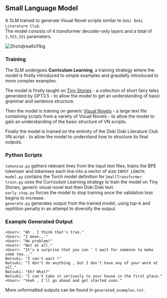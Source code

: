 ## Small Language Model

A SLM trained to generate Visual Novel scripts similar to `Doki Doki Literature Club`.  
The model consists of 4 transformer decoder-only layers and a total of `2,553,331` parameters.  

![2hzndjrea6o11bg](https://github.com/user-attachments/assets/5fccba18-5db6-49ac-9178-6156bb5d41ed)


### Training
The SLM undergoes **Curriculum Learning**, a training strategy where the model is firstly introduced to simple examples and graudally introduced to more complex examples.  

The model is firstly taught on [Tiny Stories](https://huggingface.co/datasets/roneneldan/TinyStories) - a collection of short fairy tales generated by GPT3.5 - to allow the model to get an understanding of basic grammar and sentence structure.

Then the model is training on generic [Visual Novels](https://huggingface.co/datasets/alpindale/visual-novels) - a large text file containing scripts from a variety of Visual Novels - to allow the model to gain an understanding of the basic structure of VN scripts.

Finally the model is trained on the entirety of the Doki Doki Literature Club VN script - to allow the model to understand how to structure its final outputs.

### Python Scripts
`tokenise.py` gathers relevant lines from the input text files, trains the BPE tokeniser and tokenises each line into a vector of size `INPUT_LENGTH`.  
`model.py` contains the Torch model definition for `SmallTransformer`.  
`train.py` uses the Curriculum Learning strategy to train the model on Tiny Stories, generic visual novel text then Doki Doki text.  
`early_stop.py` forces the model to stop training once the validation loss begins to increase.  
`generate.py` generates output from the trained model, using top-k and repitition penalty in an attempt to diversify the output.  

### Example Generated Output
```
<User>: "Ah , I think that's true." 
<User>: "I mean..." 
<User>: "No problem!" 
<User>: "Not at all." 
<User>: "It's a surprise that you can ' t wait for someone to make some tea..." 
Natsuki: "I can't wait !" 
Natsuki: "I don't do anything , but I don't have any of your work at all." 
Natsuki: "Eh? What?" 
Natsuki: "I can't take it seriously to your house in the first place." 
<User>: "Yeah , I'll go ahead and get started soon." 
```
More unformatted outputs can be found in `generated_examples.txt`.
